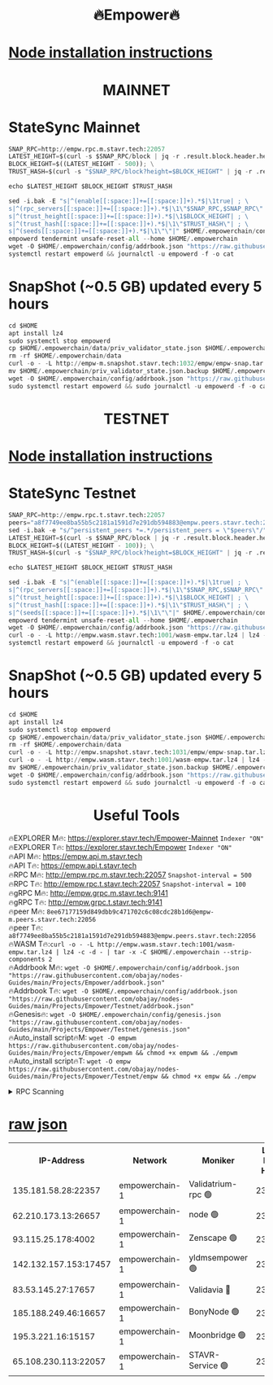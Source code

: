 
<h1 align="center"> 🔥Empower🔥</h1>

[Node installation instructions](https://github.com/obajay/nodes-Guides/tree/main/Projects/Empower)
=

<h1 align="center"> MAINNET</h1>

# StateSync Mainnet
```python
SNAP_RPC=http://empw.rpc.m.stavr.tech:22057
LATEST_HEIGHT=$(curl -s $SNAP_RPC/block | jq -r .result.block.header.height); \
BLOCK_HEIGHT=$((LATEST_HEIGHT - 500)); \
TRUST_HASH=$(curl -s "$SNAP_RPC/block?height=$BLOCK_HEIGHT" | jq -r .result.block_id.hash)

echo $LATEST_HEIGHT $BLOCK_HEIGHT $TRUST_HASH

sed -i.bak -E "s|^(enable[[:space:]]+=[[:space:]]+).*$|\1true| ; \
s|^(rpc_servers[[:space:]]+=[[:space:]]+).*$|\1\"$SNAP_RPC,$SNAP_RPC\"| ; \
s|^(trust_height[[:space:]]+=[[:space:]]+).*$|\1$BLOCK_HEIGHT| ; \
s|^(trust_hash[[:space:]]+=[[:space:]]+).*$|\1\"$TRUST_HASH\"| ; \
s|^(seeds[[:space:]]+=[[:space:]]+).*$|\1\"\"|" $HOME/.empowerchain/config/config.toml
empowerd tendermint unsafe-reset-all --home $HOME/.empowerchain
wget -O $HOME/.empowerchain/config/addrbook.json "https://raw.githubusercontent.com/obajay/nodes-Guides/main/Projects/Empower/addrbook.json"
systemctl restart empowerd && journalctl -u empowerd -f -o cat
```
# SnapShot (~0.5 GB) updated every 5 hours
```python
cd $HOME
apt install lz4
sudo systemctl stop empowerd
cp $HOME/.empowerchain/data/priv_validator_state.json $HOME/.empowerchain/priv_validator_state.json.backup
rm -rf $HOME/.empowerchain/data
curl -o - -L http://empw-m.snapshot.stavr.tech:1032/empw/empw-snap.tar.lz4 | lz4 -c -d - | tar -x -C $HOME/.empowerchain --strip-components 2
mv $HOME/.empowerchain/priv_validator_state.json.backup $HOME/.empowerchain/data/priv_validator_state.json
wget -O $HOME/.empowerchain/config/addrbook.json "https://raw.githubusercontent.com/obajay/nodes-Guides/main/Projects/Empower/addrbook.json"
sudo systemctl restart empowerd && sudo journalctl -u empowerd -f -o cat
```

<h1 align="center"> TESTNET</h1>

[Node installation instructions](https://github.com/obajay/nodes-Guides/tree/main/Projects/Empower/Testnet)
=


# StateSync Testnet
```python
SNAP_RPC=http://empw.rpc.t.stavr.tech:22057
peers="a8f7749ee8ba55b5c2181a1591d7e291db594883@empw.peers.stavr.tech:22056"
sed -i.bak -e "s/^persistent_peers *=.*/persistent_peers = \"$peers\"/" $HOME/.empowerchain/config/config.toml
LATEST_HEIGHT=$(curl -s $SNAP_RPC/block | jq -r .result.block.header.height); \
BLOCK_HEIGHT=$((LATEST_HEIGHT - 100)); \
TRUST_HASH=$(curl -s "$SNAP_RPC/block?height=$BLOCK_HEIGHT" | jq -r .result.block_id.hash)

echo $LATEST_HEIGHT $BLOCK_HEIGHT $TRUST_HASH

sed -i.bak -E "s|^(enable[[:space:]]+=[[:space:]]+).*$|\1true| ; \
s|^(rpc_servers[[:space:]]+=[[:space:]]+).*$|\1\"$SNAP_RPC,$SNAP_RPC\"| ; \
s|^(trust_height[[:space:]]+=[[:space:]]+).*$|\1$BLOCK_HEIGHT| ; \
s|^(trust_hash[[:space:]]+=[[:space:]]+).*$|\1\"$TRUST_HASH\"| ; \
s|^(seeds[[:space:]]+=[[:space:]]+).*$|\1\"\"|" $HOME/.empowerchain/config/config.toml
empowerd tendermint unsafe-reset-all --home $HOME/.empowerchain
wget -O $HOME/.empowerchain/config/addrbook.json "https://raw.githubusercontent.com/obajay/nodes-Guides/main/Projects/Empower/Testnet/addrbook.json"
curl -o - -L http://empw.wasm.stavr.tech:1001/wasm-empw.tar.lz4 | lz4 -c -d - | tar -x -C $HOME/.empowerchain --strip-components 2
systemctl restart empowerd && journalctl -u empowerd -f -o cat
```
# SnapShot (~0.5 GB) updated every 5 hours
```python
cd $HOME
apt install lz4
sudo systemctl stop empowerd
cp $HOME/.empowerchain/data/priv_validator_state.json $HOME/.empowerchain/priv_validator_state.json.backup
rm -rf $HOME/.empowerchain/data
curl -o - -L http://empw.snapshot.stavr.tech:1031/empw/empw-snap.tar.lz4 | lz4 -c -d - | tar -x -C $HOME/.empowerchain --strip-components 2
curl -o - -L http://empw.wasm.stavr.tech:1001/wasm-empw.tar.lz4 | lz4 -c -d - | tar -x -C $HOME/.empowerchain --strip-components 2
mv $HOME/.empowerchain/priv_validator_state.json.backup $HOME/.empowerchain/data/priv_validator_state.json
wget -O $HOME/.empowerchain/config/addrbook.json "https://raw.githubusercontent.com/obajay/nodes-Guides/main/Projects/Empower/Testnet/addrbook.json"
sudo systemctl restart empowerd && sudo journalctl -u empowerd -f -o cat
```
 <h1 align="center"> Useful Tools</h1>

🔥EXPLORER M🔥:          https://explorer.stavr.tech/Empower-Mainnet        `Indexer "ON"` \
🔥EXPLORER T🔥:          https://explorer.stavr.tech/Empower        `Indexer "ON"` \
🔥API M🔥:                       https://empw.api.m.stavr.tech \
🔥API T🔥:                       https://empw.api.t.stavr.tech \
🔥RPC M🔥:                      http://empw.rpc.m.stavr.tech:22057              `Snapshot-interval = 500`  \
🔥RPC T🔥:                      http://empw.rpc.t.stavr.tech:22057              `Snapshot-interval = 100` \
🔥gRPC M🔥:                    http://empw.grpc.m.stavr.tech:9141 \
🔥gRPC T🔥:                    http://empw.grpc.t.stavr.tech:9141 \
🔥peer M🔥:                     `8ee67177159d849dbb9c471702c6c08cdc28b1d6@empw-m.peers.stavr.tech:22056` \
🔥peer T🔥:                     `a8f7749ee8ba55b5c2181a1591d7e291db594883@empw.peers.stavr.tech:22056` \
🔥WASM T🔥:```curl -o - -L http://empw.wasm.stavr.tech:1001/wasm-empw.tar.lz4 | lz4 -c -d - | tar -x -C $HOME/.empowerchain --strip-components 2``` \
🔥Addrbook M🔥:    ```wget -O $HOME/.empowerchain/config/addrbook.json "https://raw.githubusercontent.com/obajay/nodes-Guides/main/Projects/Empower/addrbook.json"``` \
🔥Addrbook T🔥:    ```wget -O $HOME/.empowerchain/config/addrbook.json "https://raw.githubusercontent.com/obajay/nodes-Guides/main/Projects/Empower/Testnet/addrbook.json"``` \
🔥Genesis🔥:     ```wget -O $HOME/.empowerchain/config/genesis.json "https://raw.githubusercontent.com/obajay/nodes-Guides/main/Projects/Empower/Testnet/genesis.json"``` \
🔥Auto_install script🔥M: ```wget -O empwm https://raw.githubusercontent.com/obajay/nodes-Guides/main/Projects/Empower/empwm && chmod +x empwm && ./empwm``` \
🔥Auto_install script🔥T: ```wget -O empw https://raw.githubusercontent.com/obajay/nodes-Guides/main/Projects/Empower/Testnet/empw && chmod +x empw && ./empw```

<details>
<summary>RPC Scanning</summary>

<h2 align="center"> We scan nodes in real time every 4 hours. And we provide the final result of RPC endpoints.
We cannot influence the operation of these nodes in any way. </h2>


```python
If Voting Power is higher than 0 --> then the Node is a validator of the network and may be subject to attack and be a potential threat to the chain.
```
```python
We marked such validators with a red symbol
```

</details>

[raw json](https://rpc-check.empwm.stavr.tech/empwm/rpc-empwm-result.json)
=



<table><tr><th>IP-Address</th><th>Network</th><th>Moniker</th><th>Latest Block Height</th><th>Earliest Block Height</th><th>Catching Up</th><th>Voting Power</th><th>Scan Time</th></tr><tr><td>135.181.58.28:22357</td><td>empowerchain-1</td><td>Validatrium-rpc 🟢</td><td>2346138</td><td>1</td><td>False</td><td>0</td><td>2023-11-27T08:00:28.796532247UTC</td></tr><tr><td>62.210.173.13:26657</td><td>empowerchain-1</td><td>node 🟢</td><td>2346139</td><td>1</td><td>False</td><td>0</td><td>2023-11-27T08:00:37.921010362UTC</td></tr><tr><td>93.115.25.178:4002</td><td>empowerchain-1</td><td>Zenscape 🟢</td><td>2346145</td><td>1</td><td>False</td><td>0</td><td>2023-11-27T08:01:05.752457560UTC</td></tr><tr><td>142.132.157.153:17457</td><td>empowerchain-1</td><td>yldmsempower 🟢</td><td>2346138</td><td>178001</td><td>False</td><td>0</td><td>2023-11-27T08:00:29.038624384UTC</td></tr><tr><td>83.53.145.27:17657</td><td>empowerchain-1</td><td>Validavia 🔴</td><td>2346138</td><td>263410</td><td>False</td><td>15552</td><td>2023-11-27T08:00:31.521423639UTC</td></tr><tr><td>185.188.249.46:16657</td><td>empowerchain-1</td><td>BonyNode 🟢</td><td>2346140</td><td>1235001</td><td>False</td><td>0</td><td>2023-11-27T08:00:42.293348816UTC</td></tr><tr><td>195.3.221.16:15157</td><td>empowerchain-1</td><td>Moonbridge 🟢</td><td>2346142</td><td>2242634</td><td>False</td><td>0</td><td>2023-11-27T08:00:52.833105330UTC</td></tr><tr><td>65.108.230.113:22057</td><td>empowerchain-1</td><td>STAVR-Service 🟢</td><td>2346144</td><td>2343001</td><td>False</td><td>0</td><td>2023-11-27T08:01:03.363003117UTC</td></tr></table>

